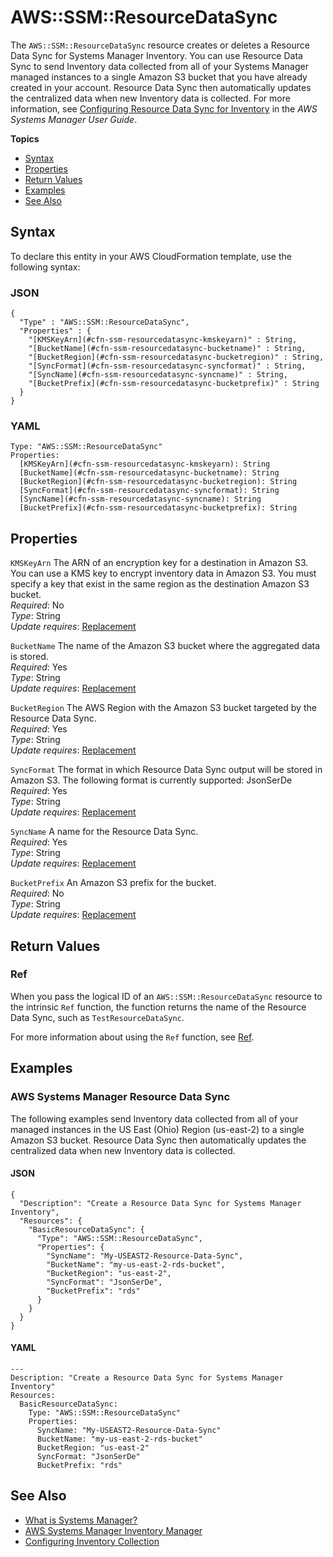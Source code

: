 # AWS::SSM::ResourceDataSync<a name="aws-resource-ssm-resourcedatasync"></a>

The `AWS::SSM::ResourceDataSync` resource creates or deletes a Resource Data Sync for Systems Manager Inventory\. You can use Resource Data Sync to send Inventory data collected from all of your Systems Manager managed instances to a single Amazon S3 bucket that you have already created in your account\. Resource Data Sync then automatically updates the centralized data when new Inventory data is collected\. For more information, see [Configuring Resource Data Sync for Inventory](https://docs.aws.amazon.com/systems-manager/latest/userguide/sysman-inventory-configuring.html#sysman-inventory-datasync) in the *AWS Systems Manager User Guide*\. 

**Topics**
+ [Syntax](#aws-resource-ssm-resourcedatasync-syntax)
+ [Properties](#aws-resource-ssm-resourcedatasync-properties)
+ [Return Values](#aws-resource-ssm-resourcedatasync-returnvalues)
+ [Examples](#aws-resource-ssm-resourcedatasync-examples)
+ [See Also](#aws-resource-ssm-resourcedatasync-seealso)

## Syntax<a name="aws-resource-ssm-resourcedatasync-syntax"></a>

To declare this entity in your AWS CloudFormation template, use the following syntax:

### JSON<a name="aws-resource-ssm-resourcedatasync-syntax.json"></a>

```
{
  "Type" : "AWS::SSM::ResourceDataSync",
  "Properties" : {
    "[KMSKeyArn](#cfn-ssm-resourcedatasync-kmskeyarn)" : String,
    "[BucketName](#cfn-ssm-resourcedatasync-bucketname)" : String,
    "[BucketRegion](#cfn-ssm-resourcedatasync-bucketregion)" : String,
    "[SyncFormat](#cfn-ssm-resourcedatasync-syncformat)" : String,
    "[SyncName](#cfn-ssm-resourcedatasync-syncname)" : String,
    "[BucketPrefix](#cfn-ssm-resourcedatasync-bucketprefix)" : String
  }
}
```

### YAML<a name="aws-resource-ssm-resourcedatasync-syntax.yaml"></a>

```
Type: "AWS::SSM::ResourceDataSync"
Properties:
  [KMSKeyArn](#cfn-ssm-resourcedatasync-kmskeyarn): String
  [BucketName](#cfn-ssm-resourcedatasync-bucketname): String
  [BucketRegion](#cfn-ssm-resourcedatasync-bucketregion): String
  [SyncFormat](#cfn-ssm-resourcedatasync-syncformat): String
  [SyncName](#cfn-ssm-resourcedatasync-syncname): String
  [BucketPrefix](#cfn-ssm-resourcedatasync-bucketprefix): String
```

## Properties<a name="aws-resource-ssm-resourcedatasync-properties"></a>

`KMSKeyArn`  <a name="cfn-ssm-resourcedatasync-kmskeyarn"></a>
The ARN of an encryption key for a destination in Amazon S3\. You can use a KMS key to encrypt inventory data in Amazon S3\. You must specify a key that exist in the same region as the destination Amazon S3 bucket\.  
 *Required*: No  
 *Type*: String  
 *Update requires*: [Replacement](using-cfn-updating-stacks-update-behaviors.md#update-replacement) 

`BucketName`  <a name="cfn-ssm-resourcedatasync-bucketname"></a>
The name of the Amazon S3 bucket where the aggregated data is stored\.  
 *Required*: Yes  
 *Type*: String  
 *Update requires*: [Replacement](using-cfn-updating-stacks-update-behaviors.md#update-replacement) 

`BucketRegion`  <a name="cfn-ssm-resourcedatasync-bucketregion"></a>
The AWS Region with the Amazon S3 bucket targeted by the Resource Data Sync\.  
 *Required*: Yes  
 *Type*: String  
 *Update requires*: [Replacement](using-cfn-updating-stacks-update-behaviors.md#update-replacement) 

`SyncFormat`  <a name="cfn-ssm-resourcedatasync-syncformat"></a>
The format in which Resource Data Sync output will be stored in Amazon S3\. The following format is currently supported: JsonSerDe  
 *Required*: Yes  
 *Type*: String  
 *Update requires*: [Replacement](using-cfn-updating-stacks-update-behaviors.md#update-replacement) 

`SyncName`  <a name="cfn-ssm-resourcedatasync-syncname"></a>
A name for the Resource Data Sync\.  
 *Required*: Yes  
 *Type*: String  
 *Update requires*: [Replacement](using-cfn-updating-stacks-update-behaviors.md#update-replacement) 

`BucketPrefix`  <a name="cfn-ssm-resourcedatasync-bucketprefix"></a>
An Amazon S3 prefix for the bucket\.  
 *Required*: No  
 *Type*: String  
 *Update requires*: [Replacement](using-cfn-updating-stacks-update-behaviors.md#update-replacement) 

## Return Values<a name="aws-resource-ssm-resourcedatasync-returnvalues"></a>

### Ref<a name="aws-resource-ssm-resourcedatasync-ref"></a>

When you pass the logical ID of an `AWS::SSM::ResourceDataSync` resource to the intrinsic `Ref` function, the function returns the name of the Resource Data Sync, such as `TestResourceDataSync`\. 

For more information about using the `Ref` function, see [Ref](intrinsic-function-reference-ref.md)\. 

## Examples<a name="aws-resource-ssm-resourcedatasync-examples"></a>

### AWS Systems Manager Resource Data Sync<a name="w4ab1c21c10d207c33c17b3"></a>

The following examples send Inventory data collected from all of your managed instances in the US East \(Ohio\) Region \(us\-east\-2\) to a single Amazon S3 bucket\. Resource Data Sync then automatically updates the centralized data when new Inventory data is collected\.

#### JSON<a name="aws-resource-ssm-resourcedatasync-example1.json"></a>

```
{
  "Description": "Create a Resource Data Sync for Systems Manager Inventory",
  "Resources": {
    "BasicResourceDataSync": {
      "Type": "AWS::SSM::ResourceDataSync",
      "Properties": {
        "SyncName": "My-USEAST2-Resource-Data-Sync",
        "BucketName": "my-us-east-2-rds-bucket",
        "BucketRegion": "us-east-2",
        "SyncFormat": "JsonSerDe",
        "BucketPrefix": "rds"
      }
    }
  }
}
```

#### YAML<a name="aws-resource-ssm-resourcedatasync-example1.yaml"></a>

```
---
Description: "Create a Resource Data Sync for Systems Manager Inventory"
Resources:
  BasicResourceDataSync:
    Type: "AWS::SSM::ResourceDataSync"
    Properties:
      SyncName: "My-USEAST2-Resource-Data-Sync"
      BucketName: "my-us-east-2-rds-bucket"
      BucketRegion: "us-east-2"
      SyncFormat: "JsonSerDe"
      BucketPrefix: "rds"
```

## See Also<a name="aws-resource-ssm-resourcedatasync-seealso"></a>
+ [What is Systems Manager?](https://docs.aws.amazon.com/systems-manager/latest/userguide/what-is-systems-manager.html)
+ [AWS Systems Manager Inventory Manager](https://docs.aws.amazon.com/systems-manager/latest/userguide/systems-manager-inventory.html)
+ [Configuring Inventory Collection](https://docs.aws.amazon.com/systems-manager/latest/userguide/sysman-inventory-configuring.html)